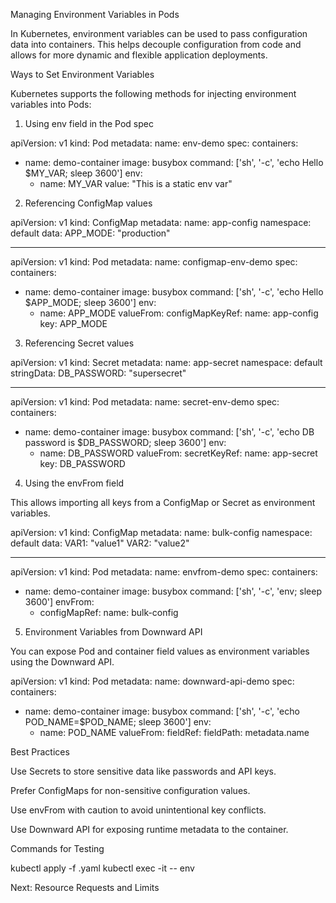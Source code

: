 Managing Environment Variables in Pods

In Kubernetes, environment variables can be used to pass configuration data into containers. This helps decouple configuration from code and allows for more dynamic and flexible application deployments.

Ways to Set Environment Variables

Kubernetes supports the following methods for injecting environment variables into Pods:

1. Using env field in the Pod spec

apiVersion: v1
kind: Pod
metadata:
  name: env-demo
spec:
  containers:
  - name: demo-container
    image: busybox
    command: ['sh', '-c', 'echo Hello $MY_VAR; sleep 3600']
    env:
    - name: MY_VAR
      value: "This is a static env var"

2. Referencing ConfigMap values

apiVersion: v1
kind: ConfigMap
metadata:
  name: app-config
  namespace: default
data:
  APP_MODE: "production"

---

apiVersion: v1
kind: Pod
metadata:
  name: configmap-env-demo
spec:
  containers:
  - name: demo-container
    image: busybox
    command: ['sh', '-c', 'echo Hello $APP_MODE; sleep 3600']
    env:
    - name: APP_MODE
      valueFrom:
        configMapKeyRef:
          name: app-config
          key: APP_MODE

3. Referencing Secret values

apiVersion: v1
kind: Secret
metadata:
  name: app-secret
  namespace: default
stringData:
  DB_PASSWORD: "supersecret"

---

apiVersion: v1
kind: Pod
metadata:
  name: secret-env-demo
spec:
  containers:
  - name: demo-container
    image: busybox
    command: ['sh', '-c', 'echo DB password is $DB_PASSWORD; sleep 3600']
    env:
    - name: DB_PASSWORD
      valueFrom:
        secretKeyRef:
          name: app-secret
          key: DB_PASSWORD

4. Using the envFrom field

This allows importing all keys from a ConfigMap or Secret as environment variables.

apiVersion: v1
kind: ConfigMap
metadata:
  name: bulk-config
  namespace: default
data:
  VAR1: "value1"
  VAR2: "value2"

---

apiVersion: v1
kind: Pod
metadata:
  name: envfrom-demo
spec:
  containers:
  - name: demo-container
    image: busybox
    command: ['sh', '-c', 'env; sleep 3600']
    envFrom:
    - configMapRef:
        name: bulk-config

5. Environment Variables from Downward API

You can expose Pod and container field values as environment variables using the Downward API.

apiVersion: v1
kind: Pod
metadata:
  name: downward-api-demo
spec:
  containers:
  - name: demo-container
    image: busybox
    command: ['sh', '-c', 'echo POD_NAME=$POD_NAME; sleep 3600']
    env:
    - name: POD_NAME
      valueFrom:
        fieldRef:
          fieldPath: metadata.name

Best Practices

Use Secrets to store sensitive data like passwords and API keys.

Prefer ConfigMaps for non-sensitive configuration values.

Use envFrom with caution to avoid unintentional key conflicts.

Use Downward API for exposing runtime metadata to the container.

Commands for Testing

kubectl apply -f <manifest>.yaml
kubectl exec -it <pod-name> -- env

Next: Resource Requests and Limits

